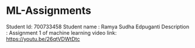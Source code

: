 # ML-Assignments
Student Id: 700733458
Student name : Ramya Sudha Edpuganti
Description : Assignment 1 of machine learning 
video link:  https://youtu.be/26qtVDWtDtc
